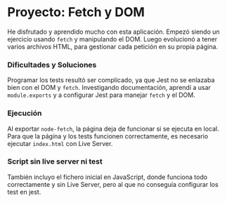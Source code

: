 # Proyecto: Fetch y DOM

He disfrutado y aprendido mucho con esta aplicación. Empezó siendo un ejercicio usando `fetch` y manipulando el DOM. Luego evolucionó a tener varios archivos HTML, para gestionar cada petición en su propia página.

### Dificultades y Soluciones

Programar los tests resultó ser complicado, ya que Jest no se enlazaba bien con el DOM y `fetch`. Investigando documentación, aprendí a usar `module.exports` y a configurar Jest para manejar `fetch` y el DOM.

### Ejecución

Al exportar `node-fetch`, la página deja de funcionar si se ejecuta en local. Para que la página y los tests funcionen correctamente, es necesario ejecutar `index.html` con Live Server.

### Script sin live server ni test

También incluyo el fichero inicial en JavaScript, donde funciona todo correctamente y sin Live Server, pero al que no conseguía configurar los test en jest.
